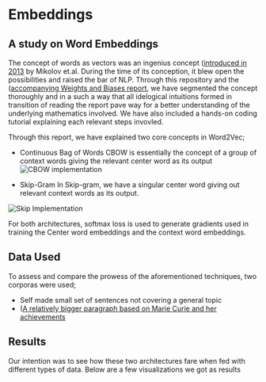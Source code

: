 # Embeddings
## A study on Word Embeddings

The concept of words as vectors was an ingenius concept ([introduced in 2013](https://arxiv.org/pdf/1301.3781.pdf) by Mikolov et.al. 
During the time of its conception, it blew open the possibilities and raised the bar of NLP. Through this repository and the ([accompanying  Weights and Biases report](https://arxiv.org/pdf/1301.3781.pdf), we have segmented the concept thoroughly and in a such a way that all idelogical intuitions formed in transition of reading the report pave way for a better understanding of the underlying mathematics involved. We have also included a hands-on coding tutorial explaining each relevant steps invovled. 

Through this report, we have explained two core concepts in Word2Vec;
* Continuous Bag of Words 
CBOW is essentially the concept of a group of context words giving the relevant center word as its output
![CBOW implementation](https://paper-attachments.dropbox.com/s_17EC4A7AA5E35C6AE91C949F7159817F453BFBF2E26C091F630CA492C2D4B3AA_1605758538826_CBOW.gif)

* Skip-Gram 
In Skip-gram, we have a singular center word giving out relevant context words as its output. 

![Skip Implementation](https://paper-attachments.dropbox.com/s_17EC4A7AA5E35C6AE91C949F7159817F453BFBF2E26C091F630CA492C2D4B3AA_1605759408916_Skip.gif)

For both architectures, softmax loss is used to generate gradients used in training the Center word embeddings and the context word
embeddings. 

## Data Used
To assess and compare the prowess of the aforementioned techniques, two corporas were used;
* Self made small set of sentences not covering a general topic
* ([A relatively bigger paragraph based on Marie Curie and her achievements](https://www.testprepreview.com/modules/reading1.htm)

## Results 
Our intention was to see how these two architectures fare when fed with different types of data. Below are a few visualizations we got as results

